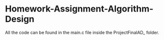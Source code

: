 # Homework-Assignment-Algorithm-Design
All the code can be found in the main.c file inside the ProjectFinalAD_ folder.
